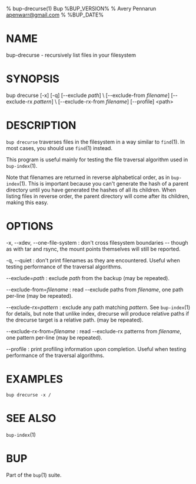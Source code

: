 % bup-drecurse(1) Bup %BUP_VERSION%
% Avery Pennarun <apenwarr@gmail.com>
% %BUP_DATE%

# NAME

bup-drecurse - recursively list files in your filesystem

# SYNOPSIS

bup drecurse [-x] [-q] [\--exclude *path*]
\ [\--exclude-from *filename*] [\--exclude-rx *pattern*]
\ [\--exclude-rx-from *filename*] [\--profile] \<path\>

# DESCRIPTION

`bup drecurse` traverses files in the filesystem in a way
similar to `find`(1).  In most cases, you should use
`find`(1) instead.

This program is useful mainly for testing the file
traversal algorithm used in `bup-index`(1).

Note that filenames are returned in reverse alphabetical
order, as in `bup-index`(1).  This is important because you
can't generate the hash of a parent directory until you
have generated the hashes of all its children.  When
listing files in reverse order, the parent directory will
come after its children, making this easy.

# OPTIONS

-x, \--xdev, \--one-file-system
:   don't cross filesystem boundaries -- though as with tar and rsync,
    the mount points themselves will still be reported.

-q, \--quiet
:   don't print filenames as they are encountered.  Useful
    when testing performance of the traversal algorithms.

\--exclude=*path*
:   exclude *path* from the backup (may be repeated).

\--exclude-from=*filename*
:   read --exclude paths from *filename*, one path per-line (may be
    repeated).
    
\--exclude-rx=*pattern*
:   exclude any path matching *pattern*.  See `bup-index`(1) for
    details, but note that unlike index, drecurse will produce
    relative paths if the drecurse target is a relative path. (may be
    repeated).

\--exclude-rx-from=*filename*
:   read --exclude-rx patterns from *filename*, one pattern per-line
    (may be repeated).

\--profile
:   print profiling information upon completion.  Useful
    when testing performance of the traversal algorithms.
    
# EXAMPLES
    bup drecurse -x /

# SEE ALSO

`bup-index`(1)

# BUP

Part of the `bup`(1) suite.
